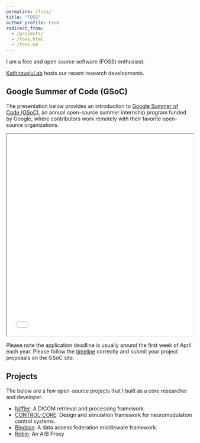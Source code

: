 ```yaml
---
permalink: /foss/
title: "FOSS"
author_profile: true
redirect_from: 
  - /projects/
  - /foss.html
  - /foss.md
---
```


I am a free and open source software (FOSS) enthusiast. 

[KathiraveluLab](https://github.com/kathiravelulab/) hosts our recent research developments.

## Google Summer of Code (GSoC)

The presentation below provides an introduction to [Google Summer of Code (GSoC)](https://summerofcode.withgoogle.com/), an annual open-source summer internship program funded by Google, where contributors work remotely with their favorite open-source organizations.

<iframe src="../files/GSoC.pdf" width="100%" height="545px"></iframe>

Please note the application deadline is usually around the first week of April each year. Please follow the [timeline](https://developers.google.com/open-source/gsoc/timeline) correctly and submit your project proposals on the GSoC site.


## Projects

The below are a few open-source projects that I built as a core researcher and developer.

* [Niffler](https://github.com/Emory-HITI/Niffler/): A DICOM retrieval and processing framework
* [CONTROL-CORE](https://github.com/ControlCore-Project/): Design and simulation framework for neuromodulation control systems.
* [Bindaas](https://github.com/sharmalab/bindaas/): A data access federation middleware framework.
* [Robin](https://github.com/KathiraveluLab/robin;): An A/B Proxy
